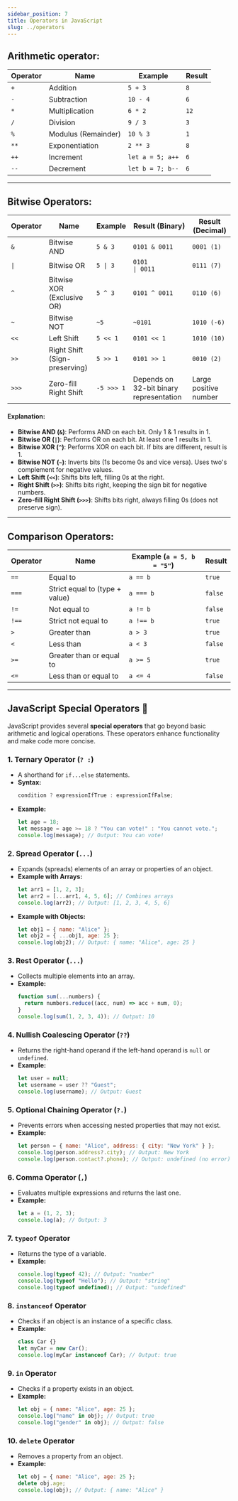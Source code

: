 ```yaml
---
sidebar_position: 7
title: Operators in JavaScript
slug: ../operators
---
```


## **Arithmetic operator:**

| Operator | Name                | Example          | Result |
| -------- | ------------------- | ---------------- | ------ |
| `+`      | Addition            | `5 + 3`          | `8`    |
| `-`      | Subtraction         | `10 - 4`         | `6`    |
| `*`      | Multiplication      | `6 * 2`          | `12`   |
| `/`      | Division            | `9 / 3`          | `3`    |
| `%`      | Modulus (Remainder) | `10 % 3`         | `1`    |
| `**`     | Exponentiation      | `2 ** 3`         | `8`    |
| `++`     | Increment           | `let a = 5; a++` | `6`    |
| `--`     | Decrement           | `let b = 7; b--` | `6`    |

---

## **Bitwise Operators:**

| Operator | Name                          | Example    | Result (Binary)                                  | Result (Decimal)      |
| -------- | ----------------------------- | ---------- | ------------------------------------------------ | --------------------- |
| `&`      | Bitwise AND                   | `5 & 3`    | `0101 & 0011`                                    | `0001 (1)`            |
| `\|`     | Bitwise OR                    | `5 \| 3`   | `0101                                   \| 0011` | `0111 (7)`            |
| `^`      | Bitwise XOR (Exclusive OR)    | `5 ^ 3`    | `0101 ^ 0011`                                    | `0110 (6)`            |
| `~`      | Bitwise NOT                   | `~5`       | `~0101`                                          | `1010 (-6)`           |
| `<<`     | Left Shift                    | `5 << 1`   | `0101 << 1`                                      | `1010 (10)`           |
| `>>`     | Right Shift (Sign-preserving) | `5 >> 1`   | `0101 >> 1`                                      | `0010 (2)`            |
| `>>>`    | Zero-fill Right Shift         | `-5 >>> 1` | Depends on 32-bit binary representation          | Large positive number |

#### Explanation:

- **Bitwise AND (`&`)**: Performs AND on each bit. Only 1 & 1 results in 1.
- **Bitwise OR (`|`)**: Performs OR on each bit. At least one 1 results in 1.
- **Bitwise XOR (`^`)**: Performs XOR on each bit. If bits are different, result is 1.
- **Bitwise NOT (`~`)**: Inverts bits (1s become 0s and vice versa). Uses two's complement for negative values.
- **Left Shift (`<<`)**: Shifts bits left, filling 0s at the right.
- **Right Shift (`>>`)**: Shifts bits right, keeping the sign bit for negative numbers.
- **Zero-fill Right Shift (`>>>`)**: Shifts bits right, always filling 0s (does not preserve sign).

---

## **Comparison Operators:**

| Operator | Name                           | Example (`a = 5, b = "5"`) | Result  |
| -------- | ------------------------------ | -------------------------- | ------- |
| `==`     | Equal to                       | `a == b`                   | `true`  |
| `===`    | Strict equal to (type + value) | `a === b`                  | `false` |
| `!=`     | Not equal to                   | `a != b`                   | `false` |
| `!==`    | Strict not equal to            | `a !== b`                  | `true`  |
| `>`      | Greater than                   | `a > 3`                    | `true`  |
| `<`      | Less than                      | `a < 3`                    | `false` |
| `>=`     | Greater than or equal to       | `a >= 5`                   | `true`  |
| `<=`     | Less than or equal to          | `a <= 4`                   | `false` |

---

## **JavaScript Special Operators** 🚀

JavaScript provides several **special operators** that go beyond basic arithmetic and logical operations. These operators enhance functionality and make code more concise.

### **1. Ternary Operator (`? :`)**

- A shorthand for `if...else` statements.
- **Syntax:**
  ```js
  condition ? expressionIfTrue : expressionIfFalse;
  ```
- **Example:**
  ```js
  let age = 18;
  let message = age >= 18 ? "You can vote!" : "You cannot vote.";
  console.log(message); // Output: You can vote!
  ```

### **2. Spread Operator (`...`)**

- Expands (spreads) elements of an array or properties of an object.
- **Example with Arrays:**
  ```js
  let arr1 = [1, 2, 3];
  let arr2 = [...arr1, 4, 5, 6]; // Combines arrays
  console.log(arr2); // Output: [1, 2, 3, 4, 5, 6]
  ```
- **Example with Objects:**
  ```js
  let obj1 = { name: "Alice" };
  let obj2 = { ...obj1, age: 25 };
  console.log(obj2); // Output: { name: "Alice", age: 25 }
  ```

### **3. Rest Operator (`...`)**

- Collects multiple elements into an array.
- **Example:**
  ```js
  function sum(...numbers) {
    return numbers.reduce((acc, num) => acc + num, 0);
  }
  console.log(sum(1, 2, 3, 4)); // Output: 10
  ```

### **4. Nullish Coalescing Operator (`??`)**

- Returns the right-hand operand if the left-hand operand is `null` or `undefined`.
- **Example:**
  ```js
  let user = null;
  let username = user ?? "Guest";
  console.log(username); // Output: Guest
  ```

### **5. Optional Chaining Operator (`?.`)**

- Prevents errors when accessing nested properties that may not exist.
- **Example:**
  ```js
  let person = { name: "Alice", address: { city: "New York" } };
  console.log(person.address?.city); // Output: New York
  console.log(person.contact?.phone); // Output: undefined (no error)
  ```

### **6. Comma Operator (`,`)**

- Evaluates multiple expressions and returns the last one.
- **Example:**
  ```js
  let a = (1, 2, 3);
  console.log(a); // Output: 3
  ```

### **7. `typeof` Operator**

- Returns the type of a variable.
- **Example:**
  ```js
  console.log(typeof 42); // Output: "number"
  console.log(typeof "Hello"); // Output: "string"
  console.log(typeof undefined); // Output: "undefined"
  ```

### **8. `instanceof` Operator**

- Checks if an object is an instance of a specific class.
- **Example:**
  ```js
  class Car {}
  let myCar = new Car();
  console.log(myCar instanceof Car); // Output: true
  ```

### **9. `in` Operator**

- Checks if a property exists in an object.
- **Example:**
  ```js
  let obj = { name: "Alice", age: 25 };
  console.log("name" in obj); // Output: true
  console.log("gender" in obj); // Output: false
  ```

### **10. `delete` Operator**

- Removes a property from an object.
- **Example:**
  ```js
  let obj = { name: "Alice", age: 25 };
  delete obj.age;
  console.log(obj); // Output: { name: "Alice" }
  ```
